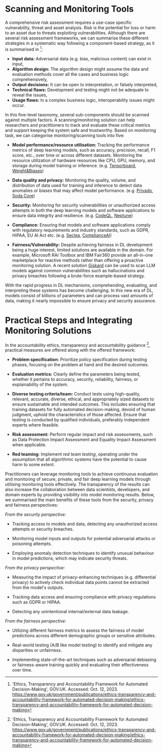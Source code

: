 # Scanning and Monitoring Tools

A comprehensive risk assessment requires a use-case specific vulnerability, threat and asset analysis. Risk is the potential for loss or harm to an asset due to threats exploiting vulnerabilities. Although there are several risk assessment frameworks, we can summarise these different strategies in a systematic way following a component-based strategy, as it is summarised in [^1]:

-   **Input data:** Adversarial data (e.g. bias, malicious content) can exist in input,
-   **Algorithm design:** The algorithm design might assume the data and evaluation methods cover all the cases and business logic comprehensively,
-   **Output decisions:** It can be open to interpretation, or falsely interpreted,
-   **Technical flaws:** Development and testing might not be adequate to reveal the issues,
-   **Usage flaws:** In a complex business logic, interoperability issues might occur.

In this five-level taxonomy, several sub-components should be scanned against multiple factors. A scanning/monitoring solution can help researchers and practitioners to track and evaluate these critical metrics and support keeping the system safe and trustworthy. Based on monitoring task, we can categorise monitoring/scanning tools into five: 

- **Model performance/resource utilisation:** Tracking the performance metrics of deep learning models, such as accuracy, precision, recall, F1 score, etc., over time or across different datasets. Monitoring the resource utilization of hardware resources
like CPU, GPU, memory, and storage during model training or inference. (e.g. [Tensorboard](https://www.tensorflow.org/tensorboard), [Weight&Biases](https://wandb.ai/site))

- **Data quality and privacy:** Monitoring the quality, volume, and distribution of data used for training and inference to detect data anomalies or biases that may affect model performance. (e.g. [Privado](https://www.privado.ai/), [Soda Core](https://www.soda.io/platform))

- **Security:** Monitoring for security vulnerabilities or unauthorized access attempts in both the deep learning models and software applications to ensure data integrity and resilience. (e.g. [CodeQL](https://codeql.github.com/), [Neptune](https://security.neptune.ai/))

- **Compliance:** Ensuring that models and software applications comply with regulatory requirements and industry standards, such as GDPR, HIPAA, EU AI Act etc. (e.g. [Seclea](https://www.seclea.com/solution/regulatory-compliance), [ComplianceAI](https://www.compliance.ai/))

- **Fairness/Vulnerability:** Despite achieving fairness in DL development being a huge interest, limited solutions are available in the domain. For example, Microsoft RAI Toolbox and IBM Fair360 provide an all-in-one marketplace for reactive methods rather than offering a proactive monitoring solution. A recent solution [Giskard](https://github.com/Giskard-AI/giskard) can be used to scan LLM models against common vulnerabilities such as hallucinations and privacy breaches following a brute-force example-based strategy.

With the rapid progress in DL mechanisms, comprehending, evaluating, and
interpreting these systems has become challenging. In this new era of
DL, models consist of billions of parameters and can process vast
amounts of data, making it nearly impossible to ensure privacy and
security assurance.

# Practical Steps and Integrating Monitoring Solutions

In the accountability ethics, transparency and accountability guidance
[^1], practical measures are offered along with the offered framework:

-   **Problem specification:** Prioritize policy specification during
    testing phases, focusing on the problem at hand and the desired
    outcomes.

-   **Evaluation metrics:** Clearly define the parameters being tested,
    whether it pertains to accuracy, security, reliability, fairness, or
    explainability of the system.

-   **Diverse testing criteria/team:** Conduct tests using high-quality,
    relevant, accurate, diverse, ethical, and appropriately sized
    datasets to ensure sustainable and intended outcomes. This includes
    ensuring that training datasets for fully automated decision-making,
    devoid of human judgment, uphold the characteristics of those
    affected. Ensure that testing is conducted by qualified individuals,
    preferably independent experts where feasible.

-   **Risk assessment:** Perform regular impact and risk assessments,
    such as Data Protection Impact Assessment and Equality Impact
    Assessment when applicable.

-   **Red teaming:** Implement *red team testing*, operating under the
    assumption that all algorithmic systems have the potential to cause
    harm to some extent.

Practitioners can leverage monitoring tools to achieve continuous
evaluation and monitoring of secure, private, and fair deep learning
models through utilising monitoring tools effectively. The transparency
of the results can also increase the collaboration between data
scientists, developers, and domain experts by providing visibility into
model monitoring results. Below, we summarised the main benefits of
these tools from the security, privacy and fairness perspectives:

*From the security perspective:*

-   Tracking access to models and data, detecting any unauthorized
    access attempts or security breaches.

-   Monitoring model inputs and outputs for potential adversarial
    attacks or poisoning attempts.

-   Employing anomaly detection techniques to identify unusual behaviour
    in model predictions, which may indicate security threats.

*From the privacy perspective:*

-   Measuring the impact of privacy-enhancing techniques (e.g.
    differential privacy) to actively check individual data points
    cannot be extracted from the model\'s outputs.

-   Tracking data access and ensuring compliance with privacy
    regulations such as GDPR or HIPAA.

-   Detecting any unintentional internal/external data leakage.

*From the fairness perspective:*

-   Utilizing different fairness metrics to assess the fairness of model
    predictions across different demographic groups or sensitive
    attributes.

-   Real-world testing (A/B like model testing) to identify and mitigate
    any disparities or unfairness.

-   Implementing state-of-the-art techniques such as adversarial
    debiasing or fairness-aware training quickly and evaluating their
    effectiveness over time.


[^1]: 'Ethics, Transparency and Accountability Framework for Automated
Decision-Making', GOV.UK. Accessed: Oct. 12, 2023.
<https://www.gov.uk/government/publications/ethics-transparency-and-accountability-framework-for-automated-decision-making/ethics-transparency-and-accountability-framework-for-automated-decision-making>
